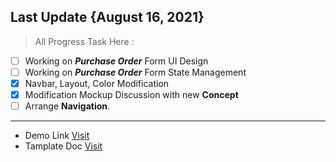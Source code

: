 ## Last Update {August 16, 2021}

> All Progress Task Here :

- [ ] Working on **_Purchase Order_** Form UI Design
- [ ] Working on **_Purchase Order_** Form State Management
- [x] Navbar, Layout, Color Modification
- [x] Modification Mockup Discussion with new **Concept**
- [ ] Arrange **Navigation**.

---

- Demo Link
  [Visit](https://pixinvent.com/demo/vuexy-react-admin-dashboard-template/demo-1/dashboard/ecommerce)
- Tamplate Doc
  [Visit](https://pixinvent.com/demo/vuexy-react-admin-dashboard-template/documentation/docs/)
